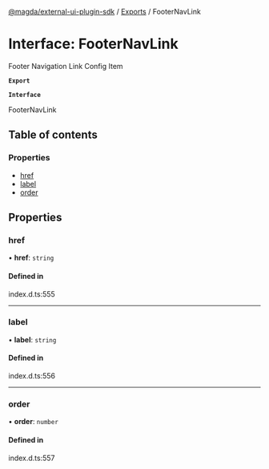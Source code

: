 [@magda/external-ui-plugin-sdk](../README.md) / [Exports](../modules.md) / FooterNavLink

# Interface: FooterNavLink

Footer Navigation Link Config Item

**`Export`**

**`Interface`**

FooterNavLink

## Table of contents

### Properties

- [href](FooterNavLink.md#href)
- [label](FooterNavLink.md#label)
- [order](FooterNavLink.md#order)

## Properties

### href

• **href**: `string`

#### Defined in

index.d.ts:555

---

### label

• **label**: `string`

#### Defined in

index.d.ts:556

---

### order

• **order**: `number`

#### Defined in

index.d.ts:557
